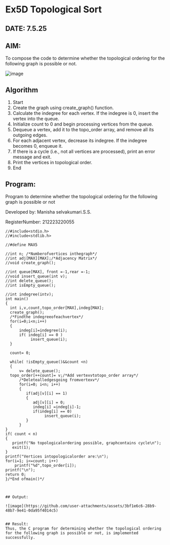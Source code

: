 # Ex5D Topological Sort
## DATE: 7.5.25
## AIM:
To compose the code to determine whether the topological ordering for the following graph is possible or not.

![image](https://github.com/user-attachments/assets/c74a7111-9b59-475c-aad4-9baf23d50ec0)


## Algorithm
1.	Start
2.	Create the graph using create_graph() function.
3.	Calculate the indegree for each vertex. If the indegree is 0, insert the vertex into the queue.
4.	Initialize count to 0 and begin processing vertices from the queue.
5.	Dequeue a vertex, add it to the topo_order array, and remove all its outgoing edges.
6.	For each adjacent vertex, decrease its indegree. If the indegree becomes 0, enqueue it.
7.	If there is a cycle (i.e., not all vertices are processed), print an error message and exit.
8.	Print the vertices in topological order.
9.	End


## Program:
Program to determine whether the topological ordering for the following graph is possible or not

Developed by: Manisha selvakumari.S.S.

RegisterNumber: 212223220055 

```
//#include<stdio.h>
//#include<stdlib.h>

//#define MAX5

//int n; /*Numberofvertices inthegraph*/
//int adj[MAX][MAX];/*Adjacency Matrix*/
//void create_graph();

//int queue[MAX], front =-1,rear =-1;
//void insert_queue(int v);
//int delete_queue();
//int isEmpty_queue();

//int indegree(intv);
int main()
{
  int i,v,count,topo_order[MAX],indeg[MAX];
  create_graph();
  /*Findthe indegreeofeachvertex*/
  for(i=0;i<n;i++)
  {
      indeg[i]=indegree(i);
      if( indeg[i] == 0 )
           insert_queue(i);
  }

  count= 0;

  while( !isEmpty_queue()&&count <n)
  {
      v= delete_queue();
  topo_order[++count]= v;/*Add vertexvtotopo_order array*/
      /*Deletealledgesgoing fromvertexv*/
      for(i=0; i<n; i++)
      {
         if(adj[v][i] == 1)
         {
            adj[v][i] = 0;
            indeg[i] =indeg[i]-1;
            if(indeg[i] == 0)
                 insert_queue(i);
         }
      }
}
if( count < n)
{
   printf("No topologicalordering possible, graphcontains cycle\n");
   exit(1);
}
printf("Vertices intopologicalorder are:\n");
for(i=1; i<=count; i++)
    printf("%d",topo_order[i]);
printf("\n");
return 0;
}/*End ofmain()*/



## Output:

![image](https://github.com/user-attachments/assets/3bf1e6c6-28b9-48b7-9e41-0da95f4014c5)


## Result:
Thus, the C program for determining whether the topological ordering for the following graph is possible or not, is implemented successfully.
